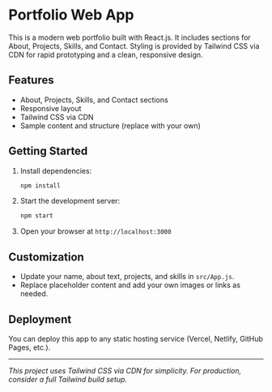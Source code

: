 # Portfolio Web App

This is a modern web portfolio built with React.js. It includes sections for About, Projects, Skills, and Contact. Styling is provided by Tailwind CSS via CDN for rapid prototyping and a clean, responsive design.

## Features

- About, Projects, Skills, and Contact sections
- Responsive layout
- Tailwind CSS via CDN
- Sample content and structure (replace with your own)

## Getting Started

1. Install dependencies:
   ```bash
   npm install
   ```
2. Start the development server:
   ```bash
   npm start
   ```
3. Open your browser at `http://localhost:3000`

## Customization

- Update your name, about text, projects, and skills in `src/App.js`.
- Replace placeholder content and add your own images or links as needed.

## Deployment

You can deploy this app to any static hosting service (Vercel, Netlify, GitHub Pages, etc.).

---

_This project uses Tailwind CSS via CDN for simplicity. For production, consider a full Tailwind build setup._
